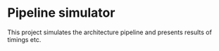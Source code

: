 Pipeline simulator
==============

This project simulates the architecture pipeline and presents results of timings etc.
